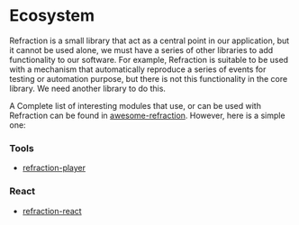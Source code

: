 # Ecosystem

Refraction is a small library that act as a central point in our application, but it cannot be used alone, we must have a series of other libraries to add functionality to our software.
For example, Refraction is suitable to be used with a mechanism that automatically reproduce a series of events for testing or automation purpose, but there is not this functionality in the core library. We need another library to do this.

A Complete list of interesting modules that use, or can be used with Refraction can be found in [awesome-refraction](https://github.com/mbasso/awesome-refraction).
However, here is a simple one:

### Tools
- [refraction-player](https://github.com/mbasso/refraction-player)

### React
- [refraction-react](https://github.com/mbasso/refraction-react)
